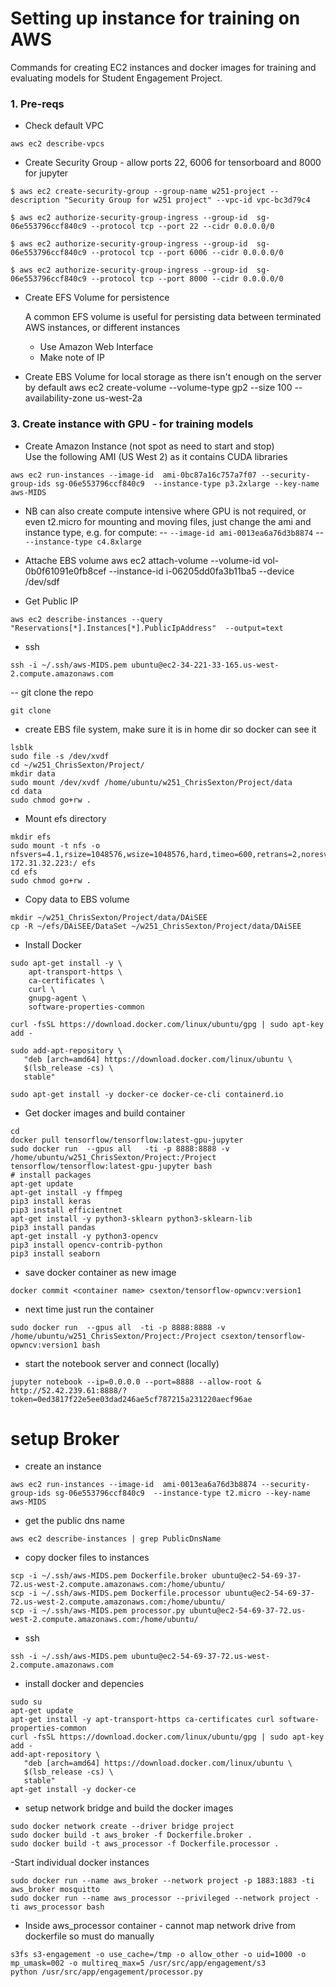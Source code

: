 # Setting up instance for training on AWS

Commands for creating EC2 instances and docker images for training and evaluating models for Student Engagement Project.

### 1. Pre-reqs

- Check default VPC

```
aws ec2 describe-vpcs
```

- Create Security Group - allow ports 22, 6006 for tensorboard and 8000 for jupyter

```
$ aws ec2 create-security-group --group-name w251-project --description "Security Group for w251 project" --vpc-id vpc-bc3d79c4  

$ aws ec2 authorize-security-group-ingress --group-id  sg-06e553796ccf840c9 --protocol tcp --port 22 --cidr 0.0.0.0/0

$ aws ec2 authorize-security-group-ingress --group-id  sg-06e553796ccf840c9 --protocol tcp --port 6006 --cidr 0.0.0.0/0

$ aws ec2 authorize-security-group-ingress --group-id  sg-06e553796ccf840c9 --protocol tcp --port 8000 --cidr 0.0.0.0/0
```

- Create EFS Volume for persistence  

  A common EFS volume is useful for persisting data between terminated AWS instances, or different instances

  - Use Amazon Web Interface  
  - Make note of IP

- Create EBS Volume for local storage as there isn't enough on the server by default
aws ec2 create-volume --volume-type gp2  --size 100 --availability-zone us-west-2a


### 3. Create instance with GPU - for training models

- Create Amazon Instance (not spot as need to start and stop)  
Use the following AMI (US West 2) as it contains CUDA libraries
```
aws ec2 run-instances --image-id  ami-0bc87a16c757a7f07 --security-group-ids sg-06e553796ccf840c9  --instance-type p3.2xlarge --key-name aws-MIDS  
```

- NB can also create compute intensive where GPU is not required, or even t2.micro for mounting and moving files, just change the ami and instance type, e.g. for compute:
-- `--image-id ami-0013ea6a76d3b8874`
-- `--instance-type c4.8xlarge`

- Attache EBS volume
aws ec2 attach-volume --volume-id vol-0b0f61091e0fb8cef --instance-id i-06205dd0fa3b11ba5 --device /dev/sdf

- Get Public IP
```
aws ec2 describe-instances --query "Reservations[*].Instances[*].PublicIpAddress"  --output=text
```

- ssh
```
ssh -i ~/.ssh/aws-MIDS.pem ubuntu@ec2-34-221-33-165.us-west-2.compute.amazonaws.com
```

-- git clone the repo
```
git clone
```

- create EBS file system, make sure it is in home dir so docker can see it
```
lsblk
sudo file -s /dev/xvdf
cd ~/w251_ChrisSexton/Project/
mkdir data
sudo mount /dev/xvdf /home/ubuntu/w251_ChrisSexton/Project/data
cd data
sudo chmod go+rw .
```



- Mount efs directory
```
mkdir efs
sudo mount -t nfs -o nfsvers=4.1,rsize=1048576,wsize=1048576,hard,timeo=600,retrans=2,noresvport 172.31.32.223:/ efs
cd efs
sudo chmod go+rw .
```

- Copy data to EBS volume
```
mkdir ~/w251_ChrisSexton/Project/data/DAiSEE
cp -R ~/efs/DAiSEE/DataSet ~/w251_ChrisSexton/Project/data/DAiSEE
```

- Install Docker
```
sudo apt-get install -y \
    apt-transport-https \
    ca-certificates \
    curl \
    gnupg-agent \
    software-properties-common  
```
```       
curl -fsSL https://download.docker.com/linux/ubuntu/gpg | sudo apt-key add -
```
```
sudo add-apt-repository \
   "deb [arch=amd64] https://download.docker.com/linux/ubuntu \
   $(lsb_release -cs) \
   stable"
```
```
sudo apt-get install -y docker-ce docker-ce-cli containerd.io
```

- Get docker images and build container
```
cd
docker pull tensorflow/tensorflow:latest-gpu-jupyter
sudo docker run  --gpus all   -ti -p 8888:8888 -v /home/ubuntu/w251_ChrisSexton/Project:/Project tensorflow/tensorflow:latest-gpu-jupyter bash
# install packages
apt-get update
apt-get install -y ffmpeg
pip3 install keras
pip3 install efficientnet
apt-get install -y python3-sklearn python3-sklearn-lib
pip3 install pandas
apt-get install -y python3-opencv
pip3 install opencv-contrib-python
pip3 install seaborn
```

- save docker container as new image
```
docker commit <container name> csexton/tensorflow-opwncv:version1
```

- next time just run the container
```
sudo docker run  --gpus all  -ti -p 8888:8888 -v /home/ubuntu/w251_ChrisSexton/Project:/Project csexton/tensorflow-opwncv:version1 bash
```

- start the notebook server and connect (locally)
```
jupyter notebook --ip=0.0.0.0 --port=8888 --allow-root &
http://52.42.239.61:8888/?token=0ed3817f22e5ee03dad246ae5cf787215a231220aecf96ae
```

# setup Broker

- create an instance
```
aws ec2 run-instances --image-id  ami-0013ea6a76d3b8874 --security-group-ids sg-06e553796ccf840c9  --instance-type t2.micro --key-name aws-MIDS  
```

- get the public dns name
```
aws ec2 describe-instances | grep PublicDnsName
```

- copy docker files to instances
```
scp -i ~/.ssh/aws-MIDS.pem Dockerfile.broker ubuntu@ec2-54-69-37-72.us-west-2.compute.amazonaws.com:/home/ubuntu/  
scp -i ~/.ssh/aws-MIDS.pem Dockerfile.processor ubuntu@ec2-54-69-37-72.us-west-2.compute.amazonaws.com:/home/ubuntu/
scp -i ~/.ssh/aws-MIDS.pem processor.py ubuntu@ec2-54-69-37-72.us-west-2.compute.amazonaws.com:/home/ubuntu/
```

- ssh
```
ssh -i ~/.ssh/aws-MIDS.pem ubuntu@ec2-54-69-37-72.us-west-2.compute.amazonaws.com
```

- install docker and depencies
```
sudo su
apt-get update
apt-get install -y apt-transport-https ca-certificates curl software-properties-common
curl -fsSL https://download.docker.com/linux/ubuntu/gpg | sudo apt-key add -
add-apt-repository \
   "deb [arch=amd64] https://download.docker.com/linux/ubuntu \
   $(lsb_release -cs) \
   stable"
apt-get install -y docker-ce
```

- setup network bridge and build the docker images
```
sudo docker network create --driver bridge project
sudo docker build -t aws_broker -f Dockerfile.broker .
sudo docker build -t aws_processor -f Dockerfile.processor .
```

-Start individual docker instances

```
sudo docker run --name aws_broker --network project -p 1883:1883 -ti aws_broker mosquitto
sudo docker run --name aws_processor --privileged --network project -ti aws_processor bash
```

- Inside aws_processor container - cannot map network drive from dockerfile so must do manually

```
s3fs s3-engagement -o use_cache=/tmp -o allow_other -o uid=1000 -o mp_umask=002 -o multireq_max=5 /usr/src/app/engagement/s3
python /usr/src/app/engagement/processor.py
```
